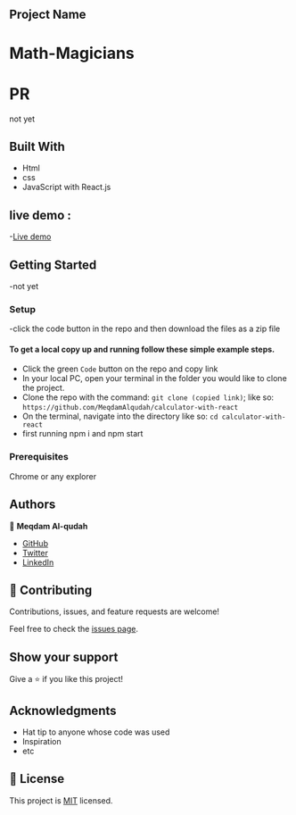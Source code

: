 ## Project Name

# Math-Magicians

# PR
not yet
## Built With

- Html
- css
- JavaScript with React.js

## live demo :
-[Live demo ](https://calculatormeqdam99.herokuapp.com/)

## Getting Started

-not yet

### Setup

-click the code button in the repo and then download the files as a zip file

#### To get a local copy up and running follow these simple example steps.

- Click the green `Code` button on the repo and copy link
- In your local PC, open your terminal in the folder you would like to clone the project.
- Clone the repo with the command: `git clone (copied link)`; like so: `https://github.com/MeqdamAlqudah/calculator-with-react`
- On the terminal, navigate into the directory like so: `cd calculator-with-react`
-  first running npm i and npm start

### Prerequisites

Chrome or any explorer

## Authors

👤 **Meqdam Al-qudah**

- [GitHub](https://github.com/MeqdamAlqudah)
- [Twitter](https://twitter.com/MeqdamQudah)
- [LinkedIn](www.linkedin.com/in/meqdam-al-qudah-7514a21b5)

## 🤝 Contributing

Contributions, issues, and feature requests are welcome!

Feel free to check the [issues page](../../issues/).

## Show your support

Give a ⭐️ if you like this project!

## Acknowledgments

- Hat tip to anyone whose code was used
- Inspiration
- etc

## 📝 License

This project is [MIT](./MIT.md) licensed.
